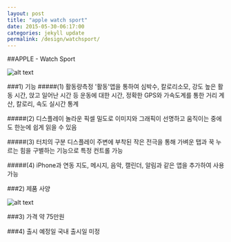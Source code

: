 ```yaml
---
layout: post
title: "apple watch sport"
date: 2015-05-30-06:17:00
categories: jekyll update
permalink: /design/watchsport/
---
```



##APPLE - Watch Sport

![alt text](http://i.imgur.com/xHRPwbg.png)

###1) 기능
#####(1) 활동량측정
'활동'앱을 통하여 심박수, 칼로리소모, 강도 높은 활동 시간, 앉고 일어난 시간 등
운동에 대한 시간, 정확한 GPS와 가속도계를 통한 거리 계산, 칼로리, 속도 실시간 통계

#####(2) 디스플레이
놀라운 픽셀 밀도로 이미지와 그래픽이 선명하고 움직이는 중에도 한눈에 쉽게 읽을 수 있음

#####(3) 터치의 구분
디스플레이 주변에 부착된 작은 전극을 통해 가벼운 탭과 꾹 누르는 힘을 구별하는 기능으로 특정 컨트롤 가능

#####(4) iPhone과 연동
지도, 메시지, 음악, 캘린더, 알림과 같은 앱을 추가하여 사용가능

###2) 제품 사양

![alt text](http://i.imgur.com/pynanXT.png)

###3) 가격
약 75만원

###4) 출시 예정일
국내 출시일 미정
